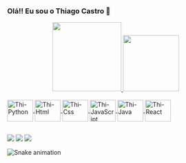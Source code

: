 ### Olá!! Eu sou o Thiago Castro 👋

<div align="center">
  <a href="https://github.com/ThiCastroo">
  <img height="160em" src="https://github-readme-stats.vercel.app/api?username=ThiCastroo&show_icons=true&theme=dracula&include_all_commits=true&count_private=true"/>
  <img height="130em" src="https://github-readme-stats.vercel.app/api/top-langs/?username=ThiCastroo&layout=compact&langs_count=5&theme=dracula"/>
</div>

<div style="display:inline_block"><br>
  <img align="center" alt="Thi-Python" height="50" width="60" src="https://cdn.jsdelivr.net/gh/devicons/devicon/icons/python/python-original.svg">
  <img align="center" alt="Thi-Html" height="50" width="60" src="https://cdn.jsdelivr.net/gh/devicons/devicon/icons/html5/html5-original-wordmark.svg">
  <img align="center" alt="Thi-Css" height="50" width="60" src="https://cdn.jsdelivr.net/gh/devicons/devicon/icons/css3/css3-original-wordmark.svg">
  <img align="center" alt="Thi-JavaScript" height="50" width="60" src="https://cdn.jsdelivr.net/gh/devicons/devicon/icons/javascript/javascript-original.svg">
  <img align="center" alt="Thi-Java" height="50" width="60" src="https://cdn.jsdelivr.net/gh/devicons/devicon/icons/java/java-original-wordmark.svg">
  <img align="center" alt="Thi-React" height="50" width="60" src="https://cdn.jsdelivr.net/gh/devicons/devicon/icons/react/react-original-wordmark.svg">
</div>
  
 ##
  
<div>
  <a href="https://www.linkedin.com/in/thiagogyorgy" target="_blank"><img src="https://img.shields.io/badge/-LinkedIn-%230077B5?style=for-the-badge&logo=linkedin&logoColor=white" target="_blank"></a>
  <a href="https://instagram.com/thi.kstro" target="_blank"><img src="https://img.shields.io/badge/-Instagram-%23E4405F?style=for-the-badge&logo=instagram&logoColor=white" target="_blank"></a>
  <a href = "mailto:thiagogyorgy.castro@gmail.com"><img src="https://img.shields.io/badge/-Gmail-%23333?style=for-the-badge&logo=gmail&logoColor=white" target="_blank"></a>
</div>
  
 ![Snake animation](https://github.com/ThiCastroo/ThiCastroo/blob/output/github-contribution-grid-snake.svg)

  
  
